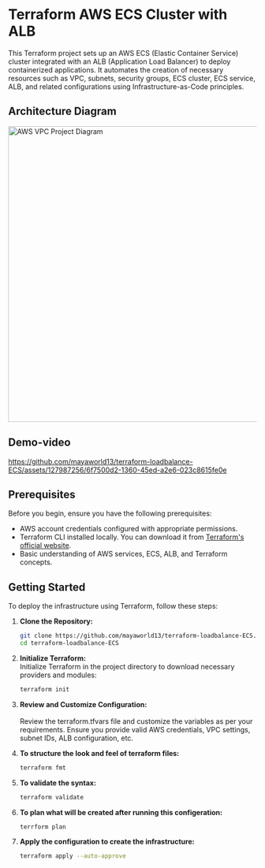 # Terraform AWS ECS Cluster with ALB

This Terraform project sets up an AWS ECS (Elastic Container Service) cluster integrated with an ALB (Application Load Balancer) to deploy containerized applications. It automates the creation of necessary resources such as VPC, subnets, security groups, ECS cluster, ECS service, ALB, and related configurations using Infrastructure-as-Code principles.

## Architecture Diagram

<p>
  <img src="https://github.com/mayaworld13/terraform-loadbalance-ECS/assets/127987256/27b6aebd-fd30-48f6-83d4-98b4f2173367" alt="AWS VPC Project Diagram" width="700" height="600" />
</p>


## Demo-video

https://github.com/mayaworld13/terraform-loadbalance-ECS/assets/127987256/6f7500d2-1360-45ed-a2e6-023c8615fe0e


## Prerequisites

Before you begin, ensure you have the following prerequisites:

- AWS account credentials configured with appropriate permissions.
- Terraform CLI installed locally. You can download it from [Terraform's official website](https://www.terraform.io/downloads.html).
- Basic understanding of AWS services, ECS, ALB, and Terraform concepts.

## Getting Started

To deploy the infrastructure using Terraform, follow these steps:

1. **Clone the Repository:**

   ```bash
   git clone https://github.com/mayaworld13/terraform-loadbalance-ECS.git
   cd terraform-loadbalance-ECS
   ```

2. **Initialize Terraform:**
    <br>
    Initialize Terraform in the project directory to download necessary providers and modules:

   ```bash
   terraform init
   ```

3. **Review and Customize Configuration:**
   <br>
   <br>
   Review the terraform.tfvars file and customize the variables as per your requirements. Ensure you provide valid AWS credentials, VPC settings, subnet IDs, ALB configuration, etc.

4. **To structure the look and feel of terraform files:**
   ```sh
   terraform fmt
   ```

5. **To validate the syntax:**
   ```sh
   terraform validate
   ```

6. **To plan what will be created after running this configeration:**
   ```sh
   terrform plan
   ```

7. **Apply the configuration to create the infrastructure:**
   ```sh
   terraform apply --auto-approve
   ```





